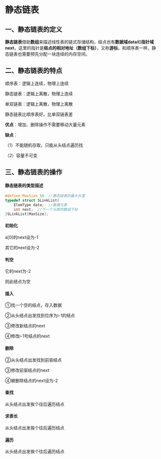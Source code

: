 # 静态链表

## 一、静态链表的定义

**静态链表**借助**数组**来描述线性表的链式存储结构，结点也有**数据域data**和**指针域next**，这里的指针是**结点的相对地址（数组下标）**，又称**游标**。和顺序表一样，静态链表也需要预先分配一块连续的内存空间。

## 二、静态链表的特点

顺序表：逻辑上连续，物理上连续

静态链表：逻辑上离散，物理上连续

单双链表：逻辑上离散，物理上离散

静态链表比顺序表好。比单双链表差

**优点**：增加、删除操作不需要移动大量元素

**缺点**：

（1）不能随机存取，只能从头结点遍历找

（2）容量不可变

## 三、静态链表的操作

#### 静态链表的类型描述

```c++
#define MaxSize 50  //静态链表的最大长度
typedef struct SLinkList{
	ElemType data;  //数据元素
	int next;  //下一个元素的数组下标
}SLinkList[MaxSize];
```

#### 初始化

a[0]的next设为-1

其它的next设为-2

#### 判空

它的next为-2

则此结点为空

#### 插入

①找一个空的结点，存入数据

②从头结点出发找到位序为i-1的结点

③修改新结点的next

④修改i-1号结点的next

#### 删除

②从头结点出发找到前驱结点

③修改前驱结点的next

④被删除结点的next设为-2

#### 查找

从头结点出发挨个往后遍历结点

#### 求表长

从头结点出发挨个往后遍历结点

#### 遍历

从头结点出发挨个往后遍历结点
